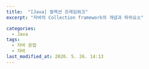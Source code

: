```yaml
---
title:  "[Java] 컬렉션 프레임워크"
excerpt: "자바의 Collection framework의 개념과 하위요소"

categories:
  - Java
tags:
  - 자바 문법
  - 자바
last_modified_at: 2020. 5. 26. 14:13
---
```


